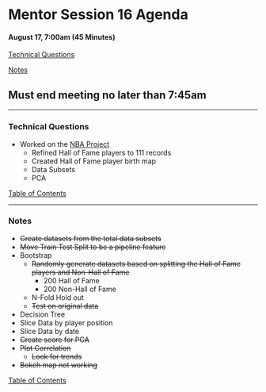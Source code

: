 # Mentor Session 16 Agenda

#### August 17, 7:00am (45 Minutes)


[Technical Questions](#technical_questions)

[Notes](#notes)


## Must end meeting no later than 7:45am 

---
### <a name="technical_questions"></a> Technical Questions 
- Worked on the [NBA Project](https://timothyhelton.github.io/nba_stats.html)
    - Refined Hall of Fame players to 111 records
    - Created Hall of Fame player birth map
    - Data Subsets
    - PCA

[Table of Contents](#toc)


---
### <a name="notes"></a> Notes
- ~~Create datasets from the total data subsets~~
- ~~Move Train Test Split to be a pipeline feature~~
- Bootstrap
    - ~~Randomly generate datasets based on splitting the Hall of Fame players
     and Non-Hall of Fame~~
        - 200 Hall of Fame
        - 200 Non-Hall of Fame
    - N-Fold Hold out
    - ~~Test on original data~~ 
- Decision Tree
- Slice Data by player position
- Slice Data by date
- ~~Create score for PCA~~
- ~~Plot Correlation~~
    - ~~Look for trends~~
- ~~Bokeh map not working~~

[Table of Contents](#toc)

